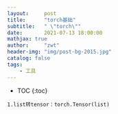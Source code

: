 ```yaml
---
layout:     post
title:      "torch基础"
subtitle:   " \"torch\""
date:       2021-07-13 18:00:00
mathjax: true
author:     "zwt"
header-img: "img/post-bg-2015.jpg"
catalog: false
tags:
    - 工具
---
```

* TOC
{:toc}

```
1.list转tensor：torch.Tensor(list)
```